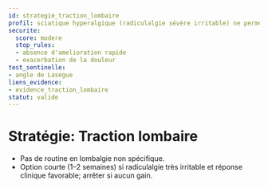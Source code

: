 ```yaml
---
id: strategie_traction_lombaire
profil: sciatique hyperalgique (radiculalgie sévère irritable) ne permettant pas d'exercice initial
securite:
  score: modere
  stop_rules:
  - absence d'amelioration rapide
  - exacerbation de la douleur
test_sentinelle:
- angle de Lasegue
liens_evidence:
- evidence_traction_lombaire
statut: valide
---
```

# Stratégie: Traction lombaire

- Pas de routine en lombalgie non spécifique.
- Option courte (1–2 semaines) si radiculalgie très irritable et réponse clinique favorable; arrêter si aucun gain.

